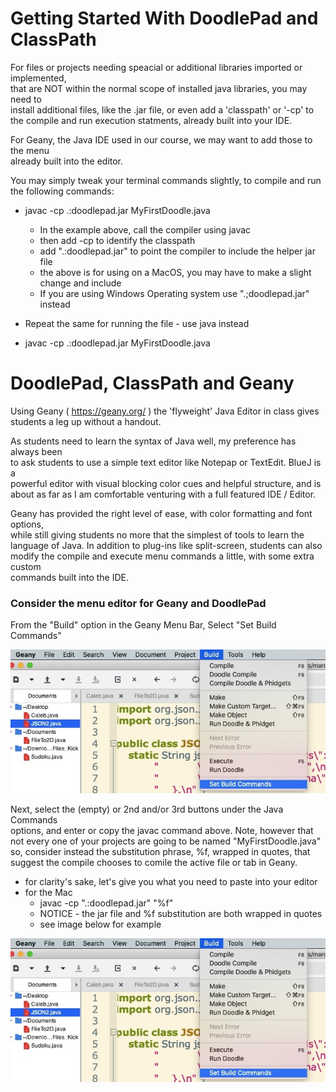 # Getting Started With DoodlePad and ClassPath

For files or projects needing speacial or additional libraries imported or implemented,   
that are NOT within the normal scope of installed java libraries, you may need to  
install additional files, like the .jar file, or even add a 'classpath' or '-cp' to  
the compile and run execution statments, already built into your IDE.  

For Geany, the Java IDE used in our course, we may want to add those to the menu  
already built into the editor.  

You may simply tweak your terminal commands slightly, to compile and run the following commands:

* javac -cp .:doodlepad.jar MyFirstDoodle.java  

  * In the example above, call the compiler using javac
  * then add -cp to identify the classpath
  * add ".:doodlepad.jar" to point the compiler to include the helper jar file
  * the above is for using on a MacOS, you may have to make a slight change and include
  * If you are using Windows Operating system use ".;doodlepad.jar" instead

* Repeat the same for running the file - use java instead  

* javac -cp .:doodlepad.jar MyFirstDoodle.java  
  
# DoodlePad, ClassPath and Geany

Using Geany ( https://geany.org/ ) the 'flyweight' Java Editor in class gives students a leg up without a handout.  

As students need to learn the syntax of Java well, my preference has always been  
to ask students to use a simple text editor like Notepap or TextEdit.  BlueJ is a  
powerful editor with visual blocking color cues and helpful structure, and is  
about as far as I am comfortable venturing with a full featured IDE / Editor.  

Geany has provided the right level of ease, with color formatting and font options,  
while still giving students no more that the simplest of tools to learn the  
language of Java.  In addition to plug-ins like split-screen, students can also  
modify the compile and execute menu commands a little, with some extra custom  
commands built into the IDE.

### Consider the menu editor for Geany and DoodlePad

From the "Build" option in the Geany Menu Bar, Select "Set Build Commands"

![image of Geany Menu](/img/Geany_Menu.jpeg)

Next, select the (empty) or 2nd and/or 3rd buttons under the Java Commands  
options, and enter or copy the javac command above.  Note, however that  
not every one of your projects are going to be named "MyFirstDoodle.java"  
so, consider instead the substitution phrase, %f, wrapped in quotes, that
suggest the compile chooses to comile the active file or tab in Geany.

* for clarity's sake, let's give you what you need to paste into your editor  
* for the Mac
  * javac -cp ".:doodlepad.jar" "%f"
  * NOTICE - the jar file and %f substitution are both wrapped in quotes
  * see image below for example

![image of Geany Build Config](/img/Geany_Menu.jpeg)

